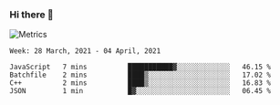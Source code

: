 ### Hi there 👋

![Metrics](https://github.com/radoapx/radoapx/blob/main/github-metrics.svg)

<!--START_SECTION:waka-->
```text
Week: 28 March, 2021 - 04 April, 2021

JavaScript   7 mins          ███████████▓░░░░░░░░░░░░░   46.15 % 
Batchfile    2 mins          ████▒░░░░░░░░░░░░░░░░░░░░   17.02 % 
C++          2 mins          ████▒░░░░░░░░░░░░░░░░░░░░   16.83 % 
JSON         1 min           █▓░░░░░░░░░░░░░░░░░░░░░░░   06.45 % 
```
<!--END_SECTION:waka-->

<!--
**radoapx/radoapx** is a ✨ _special_ ✨ repository because its `README.md` (this file) appears on your GitHub profile.

Here are some ideas to get you started:

- 🔭 I’m currently working on ...
- 🌱 I’m currently learning ...
- 👯 I’m looking to collaborate on ...
- 🤔 I’m looking for help with ...
- 💬 Ask me about ...
- 📫 How to reach me: ...
- 😄 Pronouns: ...
- ⚡ Fun fact: ...
-->
